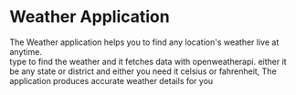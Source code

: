 # Weather Application
   The Weather application helps you to find any location's weather live at anytime.  
type to find the weather and it fetches data with openweatherapi. 
either it be any state or district and either you need it celsius or fahrenheit,
The application produces accurate weather details for you
